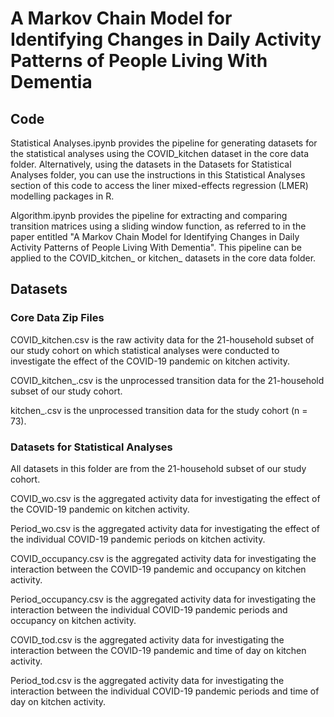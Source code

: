 # A Markov Chain Model for Identifying Changes in Daily Activity Patterns of People Living With Dementia

## Code 

Statistical Analyses.ipynb provides the pipeline for generating datasets for the statistical analyses using the COVID_kitchen dataset in the core data folder. Alternatively, using the datasets in the Datasets for Statistical Analyses folder, you can use the instructions in this Statistical Analyses section of this code to access the liner mixed-effects regression (LMER) modelling packages in R.

Algorithm.ipynb provides the pipeline for extracting and comparing transition matrices using a sliding window function, as referred to in the paper entitled "A Markov Chain Model for Identifying Changes in Daily Activity Patterns of People Living With Dementia". This pipeline can be applied to the COVID_kitchen_ or kitchen_ datasets in the core data folder.

## Datasets

### Core Data Zip Files 

COVID_kitchen.csv is the raw activity data for the 21-household subset of our study cohort on which statistical analyses were conducted to investigate the effect of the COVID-19 pandemic on kitchen activity.

COVID_kitchen_.csv is the unprocessed transition data for the 21-household subset of our study cohort.

kitchen_.csv is the unprocessed transition data for the study cohort (n = 73).

### Datasets for Statistical Analyses

All datasets in this folder are from the 21-household subset of our study cohort.

COVID_wo.csv is the aggregated activity data for investigating the effect of the COVID-19 pandemic on kitchen activity.

Period_wo.csv is the aggregated activity data for investigating the effect of the individual COVID-19 pandemic periods on kitchen activity.

COVID_occupancy.csv is the aggregated activity data for investigating the interaction between the COVID-19 pandemic and occupancy on kitchen activity.

Period_occupancy.csv is the aggregated activity data for investigating the interaction between the individual COVID-19 pandemic periods and occupancy on kitchen activity.

COVID_tod.csv is the aggregated activity data for investigating the interaction between the COVID-19 pandemic and time of day on kitchen activity.

Period_tod.csv is the aggregated activity data for investigating the interaction between the individual COVID-19 pandemic periods and time of day on kitchen activity.
